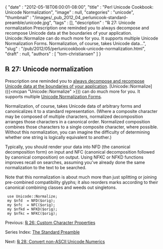 {
   "date" : "2012-05-18T06:00:01-08:00",
   "title" : "Perl Unicode Cookbook: Unicode Normalization",
   "image" : null,
   "categories" : "unicode",
   "thumbnail" : "/images/_pub_2012_04_perlunicook-standard-preamble/unicode.jpg",
   "tags" : [],
   "description" : "℞ 27: Unicode normalization Prescription one reminded you to always decompose and recompose Unicode data at the boundaries of your application. Unicode::Normalize can do much more for you. It supports multiple Unicode Normalization Forms. Normalization, of course, takes Unicode data...",
   "slug" : "/pub/2012/05/perlunicookbook-unicode-normalization.html",
   "draft" : null,
   "authors" : [
      "tom-christiansen"
   ]
}



℞ 27: Unicode normalization
---------------------------

Prescription one reminded you to [always decompose and recompose Unicode data at the boundaries of your application](/pub/2012/04/perl-unicode-cookbook-always-decompose-and-recompose.html). [Unicode::Normalize]({{<mcpan "Unicode::Normalize" >}}) can do much more for you. It supports multiple [Unicode Normalization Forms](http://www.unicode.org/reports/tr15/).

Normalization, of course, takes Unicode data of arbitrary forms and canonicalizes it to a standard representation. (Where a composite character may be composed of multiple characters, normalized decomposition arranges those characters in a canonical order. Normalized composition combines those characters to a single composite character, where possible. Without this normalization, you can imagine the difficulty of determining whether one string is logically equivalent to another.)

Typically, you should render your data into NFD (the canonical decomposition form) on input and NFC (canonical decomposition followed by canonical composition) on output. Using NFKC or NFKD functions improves recall on searches, assuming you've already done the same normalization to the text to be searched.

Note that this normalization is about much more than just splitting or joining pre-combined compatibility glyphs; it also reorders marks according to their canonical combining classes and weeds out singletons.

     use Unicode::Normalize;
     my $nfd  = NFD($orig);
     my $nfc  = NFC($orig);
     my $nfkd = NFKD($orig);
     my $nfkc = NFKC($orig);

Previous: [℞ 26: Custom Character Properties](/pub/2012/05/perlunicookbook-custom-character-properties.html)

Series Index: [The Standard Preamble](/pub/2012/04/perlunicook-standard-preamble.html)

Next: [℞ 28: Convert non-ASCII Unicode Numerics](/pub/2012/05/perlunicookbook-convert-non-ascii-unicode-numerics.html)
